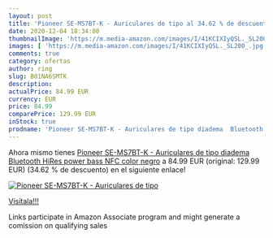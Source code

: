 ```yaml
---
layout: post
title: 'Pioneer SE-MS7BT-K - Auriculares de tipo al 34.62 % de descuento'
date: 2020-12-04 18:34:08
thumbnailImage: 'https://m.media-amazon.com/images/I/41KCIXIyQSL._SL200_.jpg'
images: [ 'https://m.media-amazon.com/images/I/41KCIXIyQSL._SL200_.jpg' ]
comments: true
category: ofertas
author: ring
slug: B01NA6SMTK
description:
actualPrice: 84.99 EUR
currency: EUR
price: 84.99
comparePrice: 129.99 EUR
inStock: true
prodname: 'Pioneer SE-MS7BT-K - Auriculares de tipo diadema  Bluetooth  HiRes  power bass  NFC   color negro'
---
```


Ahora mismo tienes [Pioneer SE-MS7BT-K - Auriculares de tipo diadema  Bluetooth  HiRes  power bass  NFC   color negro](https://www.amazon.es/dp/B01NA6SMTK/?tag=tolees-21) a 84.99 EUR (original: 129.99 EUR) (34.62 %  de descuento) en el siguiente enlace!

[![Pioneer SE-MS7BT-K - Auriculares de tipo](https://m.media-amazon.com/images/I/41KCIXIyQSL._SL200_.jpg)](https://www.amazon.es/dp/B01NA6SMTK/?tag=tolees-21)

[Visítala!!!](https://www.amazon.es/dp/B01NA6SMTK/?tag=tolees-21)

Links participate in Amazon Associate program and might generate a comission on qualifying sales
